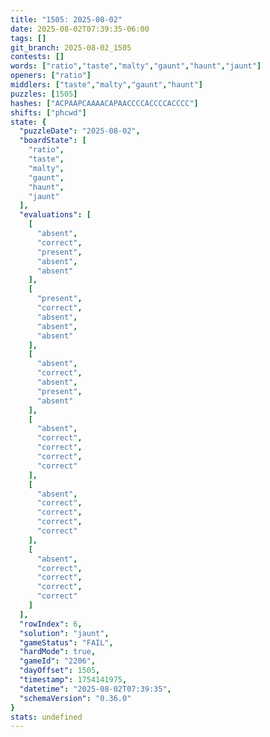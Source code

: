 ```yaml
---
title: "1505: 2025-08-02"
date: 2025-08-02T07:39:35-06:00
tags: []
git_branch: 2025-08-02_1505
contests: []
words: ["ratio","taste","malty","gaunt","haunt","jaunt"]
openers: ["ratio"]
middlers: ["taste","malty","gaunt","haunt"]
puzzles: [1505]
hashes: ["ACPAAPCAAAACAPAACCCCACCCCACCCC"]
shifts: ["phcwd"]
state: {
  "puzzleDate": "2025-08-02",
  "boardState": [
    "ratio",
    "taste",
    "malty",
    "gaunt",
    "haunt",
    "jaunt"
  ],
  "evaluations": [
    [
      "absent",
      "correct",
      "present",
      "absent",
      "absent"
    ],
    [
      "present",
      "correct",
      "absent",
      "absent",
      "absent"
    ],
    [
      "absent",
      "correct",
      "absent",
      "present",
      "absent"
    ],
    [
      "absent",
      "correct",
      "correct",
      "correct",
      "correct"
    ],
    [
      "absent",
      "correct",
      "correct",
      "correct",
      "correct"
    ],
    [
      "absent",
      "correct",
      "correct",
      "correct",
      "correct"
    ]
  ],
  "rowIndex": 6,
  "solution": "jaunt",
  "gameStatus": "FAIL",
  "hardMode": true,
  "gameId": "2206",
  "dayOffset": 1505,
  "timestamp": 1754141975,
  "datetime": "2025-08-02T07:39:35",
  "schemaVersion": "0.36.0"
}
stats: undefined
---
```

<!-- more -->
